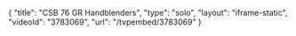 {
    "title": "CSB 76 GR Handblenders",
    "type": "solo",
    "layout": "iframe-static",
    "videoId": "3783069",
    "url": "\/tvpembed\/3783069"
}